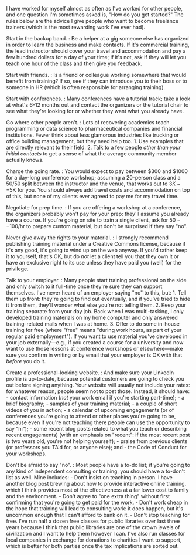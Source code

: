 I have worked for myself almost as often as I've worked for other people, and
one question I'm sometimes asked is, "How do you get started?"  The rules below
are the advice I give people who want to become freelance trainers (which is the
most rewarding work I've ever had).

Start in the backup band.
:   Be a helper at a gig someone else has organized in order to learn the
    business and make contacts.  If it's commercial training, the lead
    instructor should cover your travel and accommodation and pay a few hundred
    dollars for a day of your time; if it's not, ask if they will let you teach
    one hour of the class and then give you feedback.

Start with friends.
:   Is a friend or colleague working somewhere that would benefit from training?
    If so, see if they can introduce you to their boss or to someone in HR
    (which is often responsible for arranging training).

Start with conferences.
:   Many conferences have a tutorial track; take a look at what's 6-12 months
    out and contact the organizers or the tutorial chair to see what they're
    looking for or whether they want what you already have.

Go where other people aren't.
:   Lots of recovering academics teach programming or data science to
    pharmaceutical companies and financial institutions.  Fewer think about less
    glamorous industries like trucking or office building management, but they
    need help too.
    1.  Use examples that are directly relevant to their field.
    2.  Talk to a few people *other than your initial contacts*
        to get a sense of what the average community member actually knows.

Charge the going rate.
:   You would expect to pay between $300 and $1000 for a day-long conference
    workshop; assuming a 20-person class and a 50/50 split between the
    instructor and the venue, that works out to $3K--$5K for you.  You should
    always add travel costs and accommodation on top of this, but none of my
    clients ever agreed to pay me for my travel time.

Negotiate for prep time.
:   If you are offering a workshop at a conference, the organizers probably
    won't pay for your prep: they'll assume you already have a course.  If
    you're going on site to train a single client, ask for $50--$100/hr to
    prepare custom material, but don't be surprised if they say "no".

Never give away the rights to your material.
:   I strongly recommend publishing training material under a Creative Commons
    license, because if it's any good, it's going to wind up on the web anyway.
    If you'd rather keep it to yourself, that's OK, but do *not* let a client
    tell you that they own it or have an exclusive right to its use unless they
    have paid you (well) for the privilege.

Talk to your employer.
:   Many people start training professional on the side and only switch to it
    full-time once they're sure they can support themselves.  I've never heard
    of an employer saying "no" to this, but:
    1.  Tell them up front: they're going to find out eventually, and if you've
        tried to hide it from them, they'll wonder what else you're not telling
        them.
    2.  Keep your training separate from your day job.  Back when I was
        multi-tasking, I only developed training materials on my home computer
        and only answered training-related mails when I was at home.
    3.  Offer to do some in-house training for free (where "free" means "during
        work hours, as part of your regular paid employment").  If you want to
        use material you've developed in your job externally—e.g., if you
        created a course for a university and now want to use those lessons at
        conference workshops or elsewhere—make sure you confirm in writing or by
        email that your employer is OK with that *before* you do it.

Create a professional-looking website.
:   And make sure your LinkedIn profile is up-to-date, because potential
    customers are going to check you out before signing anything.  Your website
    will usually not include your rates: for whatever reason, people seem not
    to post those.  Instead, it should have:
    -   contact information (*not* your work email if you're starting part-time);
    -   a brief biography;
    -   samples of your training material;
    -   a couple of short videos of you in action;
    -   a calendar of upcoming engagements (or of conferences you're going to
        attend or other places you're going to be, because even if you're not
        teaching there people can use the opportunity to say "hi");
    -   some recent blog posts related to what you teach or describing recent
        engagements) (with an emphasis on "recent": if the most recent post is
        two years old, you're not helping yourself);
    -   praise from previous clients (or professors you TA'd for, or anyone else);
        and
    -   the Code of Conduct for your workshops.

Don't be afraid to say "no".
:   Most people have a to-do list; if you're going to any kind of independent
    consulting or training, you should have a to-don't list as well.  Mine
    includes:
    -   Don't insist on teaching in person.  I have another blog post brewing
        about how to provide interactive online training, which I think provides
        most of the effectiveness at a far lower cost to family and the
        environment.
    -   Don't agree to "one extra thing" without first confirming that you're
        going to get paid for the work.
    -   Don't work cheap in the hope that training will lead to consulting work:
        it does happen, but it's uncommon enough that I can't afford to bank on
        it.
    -   Don't stop teaching for free.  I've run half a dozen free classes for
        public libraries over last three years because I think that public
        libraries are one of the crown jewels of civilization and I want to help
        them however I can.  I've also run classes for local companies in
        exchange for donations to charities I want to support, which is better
        for both parties once the tax implications are sorted out.
